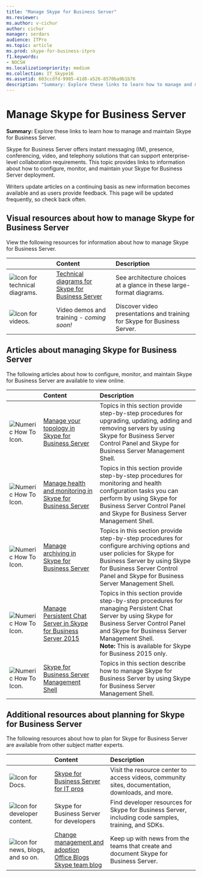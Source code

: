 ```yaml
---
title: "Manage Skype for Business Server"
ms.reviewer: 
ms.author: v-cichur
author: cichur
manager: serdars
audience: ITPro
ms.topic: article
ms.prod: skype-for-business-itpro
f1.keywords:
- NOCSH
ms.localizationpriority: medium
ms.collection: IT_Skype16
ms.assetid: 603ccdfd-9985-41d8-a526-8570ba9b1b76
description: "Summary: Explore these links to learn how to manage and maintain Skype for Business Server."
---
```


# Manage Skype for Business Server 

**Summary:** Explore these links to learn how to manage and maintain Skype for Business Server.
  
Skype for Business Server offers instant messaging (IM), presence, conferencing, video, and telephony solutions that can support enterprise-level collaboration requirements. This topic provides links to information about how to configure, monitor, and maintain your Skype for Business Server deployment. 
  
Writers update articles on a continuing basis as new information becomes available and as users provide feedback. This page will be updated frequently, so check back often.

## Visual resources about how to manage Skype for Business Server

View the following resources for information about how to manage Skype for Business Server.
  
|&nbsp;|Content|Description|
|:-----|:-----|:-----|
|![Icon for technical diagrams.](../media/87de0d09-77fd-46f2-b9f6-99a7998fd332.png)|[Technical diagrams for Skype for Business Server](../technical-diagrams.md)  |See architecture choices at a glance in these large-format diagrams.   |
|![Icon for videos.](../media/143e0d86-1c68-482a-9bf9-93e7966acca0.png)|Video demos and training -  *coming soon!*   |Discover video presentations and training for Skype for Business Server.   |
   
##  Articles about managing Skype for Business Server

The following articles about how to configure, monitor, and maintain Skype for Business Server are available to view online. 
  
|&nbsp;|Content|Description|
|:-----|:-----|:-----|
|![Numeric How To Icon.](../media/d73b5029-a6ba-4abd-9197-d8151dabf56e.png)|[Manage your topology in Skype for Business Server](topology/topology.md)  |Topics in this section provide step-by-step procedures for upgrading, updating, adding and removing servers by using Skype for Business Server Control Panel and Skype for Business Server Management Shell.   |
|![Numeric How To Icon.](../media/d73b5029-a6ba-4abd-9197-d8151dabf56e.png)|[Manage health and monitoring in Skype for Business Server](health-and-monitoring/health-and-monitoring.md)  |Topics in this section provide step-by-step procedures for monitoring and health configuration tasks you can perform by using Skype for Business Server Control Panel and Skype for Business Server Management Shell.   |
|![Numeric How To Icon.](../media/d73b5029-a6ba-4abd-9197-d8151dabf56e.png)|[Manage archiving in Skype for Business Server](archiving/archiving.md)  |Topics in this section provide step-by-step procedures for configure archiving options and user policies for Skype for Business Server by using Skype for Business Server Control Panel and Skype for Business Server Management Shell.   |
|![Numeric How To Icon.](../media/d73b5029-a6ba-4abd-9197-d8151dabf56e.png)|[Manage Persistent Chat Server in Skype for Business Server 2015](persistent-chat/persistent-chat.md)  |Topics in this section provide step-by-step procedures for managing Persistent Chat Server by using Skype for Business Server Control Panel and Skype for Business Server Management Shell.  <br/> **Note:** This is available for Skype for Business 2015 only.|
|![Numeric How To Icon.](../media/d73b5029-a6ba-4abd-9197-d8151dabf56e.png)|[Skype for Business Server Management Shell](management-shell.md) <br/> |Topics in this section describe how to manage Skype for Business Server by using Skype for Business Server Management Shell.  <br/> |
   
## Additional resources about planning for Skype for Business Server

The following resources about how to plan for Skype for Business Server are available from other subject matter experts. 
  
|&nbsp;|**Content**|**Description**|
|:-----|:-----|:-----|
|![Icon for Docs.](../media/4eff581b-890b-46cb-8224-a4122137d27e.png)|[Skype for Business Server for IT pros](../../Hub/index.yml)  |Visit the  resource center to access videos, community sites, documentation, downloads, and more. |
|![Icon for developer content.](../media/3626138a-2778-407e-911f-a0dcbdc36684.png)|Skype for Business Server for developers   |Find developer resources for Skype for Business Server, including code samples, training, and SDKs. |
|![Icon for news, blogs, and so on.](../media/ac692cb8-7db8-4810-b53f-1bc88b1e4cac.png)|[Change management and adoption](https://go.microsoft.com/fwlink/p/?LinkId=532796) <br/> [Office Blogs](https://go.microsoft.com/fwlink/p/?LinkId=528899) <br/> [Skype team blog](https://go.microsoft.com/fwlink/p/?LinkId=532818)  |Keep up with news from the teams that create and document Skype for Business Server.  |
